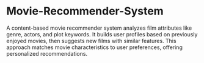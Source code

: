 # Movie-Recommender-System
A content-based movie recommender system analyzes film attributes like genre, actors, and plot keywords. It builds user profiles based on previously enjoyed movies, then suggests new films with similar features. This approach matches movie characteristics to user preferences, offering personalized recommendations.
